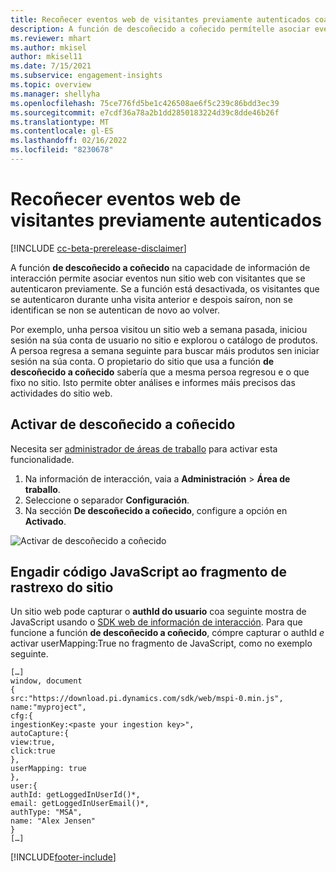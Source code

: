```yaml
---
title: Recoñecer eventos web de visitantes previamente autenticados coa función de descoñecido a coñecido
description: A función de descoñecido a coñecido permítelle asociar eventos nun sitio web con visitantes que se autenticaron previamente.
ms.reviewer: mhart
ms.author: mkisel
author: mkisel11
ms.date: 7/15/2021
ms.subservice: engagement-insights
ms.topic: overview
ms.manager: shellyha
ms.openlocfilehash: 75ce776fd5be1c426508ae6f5c239c86bdd3ec39
ms.sourcegitcommit: e7cdf36a78a2b1dd2850183224d39c8dde46b26f
ms.translationtype: MT
ms.contentlocale: gl-ES
ms.lasthandoff: 02/16/2022
ms.locfileid: "8230678"
---
```

# <a name="recognize-web-events-from-previously-authenticated-visitors"></a>Recoñecer eventos web de visitantes previamente autenticados

[!INCLUDE [cc-beta-prerelease-disclaimer](includes/cc-beta-prerelease-disclaimer.md)]

A función **de descoñecido a coñecido** na capacidade de información de interacción permite asociar eventos nun sitio web con visitantes que se autenticaron previamente. Se a función está desactivada, os visitantes que se autenticaron durante unha visita anterior e despois saíron, non se identifican se non se autentican de novo ao volver. 

Por exemplo, unha persoa visitou un sitio web a semana pasada, iniciou sesión na súa conta de usuario no sitio e explorou o catálogo de produtos. A persoa regresa a semana seguinte para buscar máis produtos sen iniciar sesión na súa conta. O propietario do sitio que usa a función **de descoñecido a coñecido** sabería que a mesma persoa regresou e o que fixo no sitio. Isto permite obter análises e informes máis precisos das actividades do sitio web.

## <a name="enable-unknown-to-known"></a>Activar de descoñecido a coñecido

Necesita ser [administrador de áreas de traballo](user-roles.md) para activar esta funcionalidade. 

1. Na información de interacción, vaia a **Administración** > **Área de traballo**. 
2. Seleccione o separador **Configuración**.
3. Na sección **De descoñecido a coñecido**, configure a opción en **Activado**.

![Activar de descoñecido a coñecido](media/U2Ktoggle.png "Activar de descoñecido a coñecido")

## <a name="adding-javascript-code-to-your-sites-tracking-snippet"></a>Engadir código JavaScript ao fragmento de rastrexo do sitio

Un sitio web pode capturar o **authId do usuario** coa seguinte mostra de JavaScript usando o [SDK web de información de interacción](advanced-SDK-implementation.md). Para que funcione a función **de descoñecido a coñecido**, cómpre capturar o authId *e* activar userMapping:True no fragmento de JavaScript, como no exemplo seguinte.

```
[…]
window, document
{
src:"https://download.pi.dynamics.com/sdk/web/mspi-0.min.js",
name:"myproject",
cfg:{
ingestionKey:<paste your ingestion key>",
autoCapture:{
view:true,
click:true
},
userMapping: true
},
user:{
authId: getLoggedInUserId()*,
email: getLoggedInUserEmail()*,
authType: "MSA",
name: "Alex Jensen"
}
[…]
```

[!INCLUDE[footer-include](../includes/footer-banner.md)]
